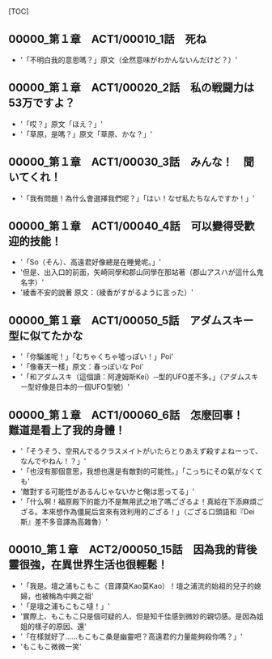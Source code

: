 # 

[TOC]

## 00000_第１章　ACT1/00010_1話　死ね

- '「不明白我的意思嗎？」原文（全然意味がわかんないんだけど？）'


## 00000_第１章　ACT1/00020_2話　私の戦闘力は53万ですよ？

- '「哎？」原文「ほえ？」'
- '「草原，是嗎？」原文「草原、かな？」'


## 00000_第１章　ACT1/00030_3話　みんな！　聞いてくれ！

- '「我有問題！為什么會選擇我們呢？」「はい！なぜ私たちなんですか！」'


## 00000_第１章　ACT1/00040_4話　可以變得受歡迎的技能！

- '「So（そん）、高遠君好像總是在睡覺呢。」'
- '但是、出入口的前面，矢崎同學和郡山同學在那站著（郡山アスハが這什么鬼名字）'
- '綾香不安的說著 原文：（綾香がすがるように言った）'


## 00000_第１章　ACT1/00050_5話　アダムスキー型に似てたかな

- '「你騙誰呢！」「むちゃくちゃ噓っぽい！」Poi'
- '「像春天一樣」原文：春っぽいな Poi'
- '「和アダムスキ（這個讀：阿達姆斯Kei）─型的UFO差不多。」（アダムスキー型好像是日本的一個UFO型號）'


## 00000_第１章　ACT1/00060_6話　怎麼回事！　難道是看上了我的身體！

- '「そうそう、空飛んでるクラスメイトがいたらとりあえず殺すよねーって、なんでやねん！？」'
- '「也沒有那個意思，我想也還是有敵對的可能性。」「こっちにその氣がなくても'
- '敵對する可能性があるんじゃないかと俺は思ってる」'
- '「什么啊！福原殿下的能力不是無用武之地了嗎ござるよ！真給在下添麻煩ござる。本來想作為僵屍后宮來有效利用的ござる！」（ござる口頭語和『Dei斯』差不多音譯為高雜魯）'


## 00010_第１章　ACT2/00050_15話　因為我的背後靈很強，在異世界生活也很輕鬆！

- '「我是。壇之浦もこもこ（音譯莫Kao莫Kao）！壇之浦流的始祖的兒子的媳婦，也被稱為中興之祖'
- '「是壇之浦もこもこ噠！」'
- '實際上、もこもこ只是個可疑的人、但是知千佳感到微妙的親切感。是因為姐姐的樣子的原因、還'
- '「在樣就好了……もこもこ桑是幽靈吧？高遠君的力量能夠殺你嗎？」'
- 'もこもこ微微一笑'
